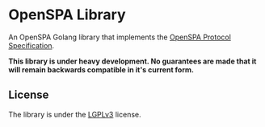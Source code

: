 # OpenSPA Library
An OpenSPA Golang library that implements the
[OpenSPA Protocol Specification](https://github.com/greenstatic/openspa-protocol).

**This library is under heavy development. No guarantees are made that it
will remain backwards compatible in it's current form.**

## License
The library is under the
[LGPLv3](https://www.gnu.org/licenses/lgpl-3.0.en.html) license.